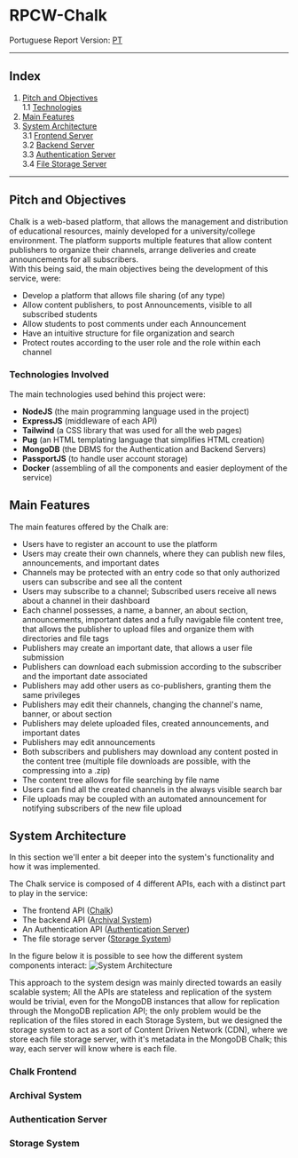 # RPCW-Chalk

Portuguese Report Version: [PT](https://github.com/GoncaloPereiraFigueiredoFerreira/RPCW-Chalk/blob/main/README_pt.md)  

---

## Index

1. [Pitch and Objectives](#pitch-and-objectives)  
1.1 [Technologies](#tecnologies-involved)
2. [Main Features](#main-features)
3. [System Architecture](#system-architecture)  
3.1 [Frontend Server](#chalk-frontend)  
3.2 [Backend Server](#archival-system)  
3.3 [Authentication Server](#authentication-server)  
3.4 [File Storage Server](#storage-system)  


---

## Pitch and Objectives

Chalk is a web-based platform, that allows the management and distribution of educational resources, mainly developed for a university/college environment. The platform supports multiple features that allow content publishers to organize their channels, arrange deliveries and create announcements for all subscribers.  
With this being said, the main objectives being the development of this service, were:
- Develop a platform that allows file sharing (of any type)
- Allow content publishers, to post Announcements, visible to all subscribed students
- Allow students to post comments under each Announcement
- Have an intuitive structure for file organization and search
- Protect routes according to the user role and the role within each channel

### Technologies Involved

The main technologies used behind this project were:
- __NodeJS__ (the main programming language used in the project)
- __ExpressJS__ (middleware of each API)
- __Tailwind__ (a CSS library that was used for all the web pages)
- __Pug__ (an HTML templating language that simplifies HTML creation)
- __MongoDB__ (the DBMS for the Authentication and Backend Servers)
- __PassportJS__ (to handle user account storage)
- __Docker__ (assembling of all the components and easier deployment of the service)


## Main Features

The main features offered by the Chalk are:
- Users have to register an account to use the platform
- Users may create their own channels, where they can publish new files, announcements, and important dates
- Channels may be protected with an entry code so that only authorized users can subscribe and see all the content
- Users may subscribe to a channel; Subscribed users receive all news about a channel in their dashboard
- Each channel possesses, a name, a banner, an about section, announcements, important dates and a fully navigable file content tree, that allows the publisher to upload files and organize them with directories and file tags
- Publishers may create an important date, that allows a user file submission
- Publishers can download each submission according to the subscriber and the important date associated
- Publishers may add other users as co-publishers, granting them the same privileges
- Publishers may edit their channels, changing the channel's name, banner, or about section
- Publishers may delete uploaded files, created announcements, and important dates
- Publishers may edit announcements
- Both subscribers and publishers may download any content posted in the content tree (multiple file downloads are possible, with the compressing into a .zip)
- The content tree allows for file searching by file name
- Users can find all the created channels in the always visible search bar
- File uploads may be coupled with an automated announcement for notifying subscribers of the new file upload




## System Architecture

In this section we'll enter a bit deeper into the system's functionality and how it was implemented. 

The Chalk service is composed of 4 different APIs, each with a distinct part to play in the service:
- The frontend API ([Chalk](#chalk-frontend))
- The backend API ([Archival System](#archival-system))
- An Authentication API ([Authentication Server](#authentication-server))
- The file storage server ([Storage System](#storage-system))


In the figure below it is possible to see how the different system components interact:
![System Architecture](https://media.discordapp.net/attachments/1083491237652332635/1121175465474928760/image.png)

This approach to the system design was mainly directed towards an easily scalable system; All the APIs are stateless and replication of the system would be trivial, even for the MongoDB instances that allow for replication through the MongoDB replication API; the only problem would be the replication of the files stored in each Storage System, but we designed the storage system to act as a sort of Content Driven Network (CDN), where we store each file storage server, with it's metadata in the MongoDB Chalk; this way, each server will know where is each file.

### Chalk Frontend


### Archival System


### Authentication Server


### Storage System 










